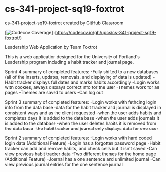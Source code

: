 # cs-341-project-sq19-foxtrot
cs-341-project-sq19-foxtrot created by GitHub Classroom

[![Codecov Coverage](https://img.shields.io/codecov/c/github/upcs/cs-341-project-sq19-foxtrot/master.svg?style=flat-square)] (https://codecov.io/gh/upcs/cs-341-project-sq19-foxtrot/)


Leadership Web Application by Team Foxtrot

This is a web application designed for the University of Portland's Leadership program including a habit tracker and journal page.

Sprint 4 summary of completed features:
-Fully shifted to a new databases (all of the inserts, updates, removals, and displaying of data is updated)
-Habit tracker displays full dates and marks habits accordingly
-Login works with cookies, always displays correct info for the user
-Themes work for all pages
-Themes are saved to users
-Can log out

Sprint 3 summary of completed features:
-Login works with fethcing login info from the data base
-data for the habit tracker and journal is displayed in consistent ways and as the client requested
-when the user adds habits and completes days it is added to the data base
-when the user adds journals it is added to the database
-when the user deletes habits it is removed from the data base
-the habit tracker and journal only displays data for one user

Sprint 2 summary of completed features:
-Login works with hard coded login data (Additional Feature)
-Login has a forgotten password page
-Habit tracker can add and remove habits, and check cells but it isn't saved
-Can view previous habit tracker data
-Two different themes for the home page (Additional Feature)
-Journal has a one sentence and unlimited journal
-Can view previous journal entries for the one sentence journal
